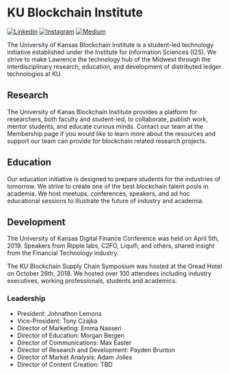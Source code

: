 # KU Blockchain Institute

[![Linkedin](https://img.shields.io/badge/LinkedIn-0077B5?style=for-the-badge&logo=linkedin&logoColor=white)](https://www.linkedin.com/groups/12135522/)   [![Instagram](https://img.shields.io/badge/-Instagram-cd486b?style=for-the-badge&logo=Instagram&logoColor=white)](https://www.instagram.com/kublockchain/)   [![Medium](https://img.shields.io/badge/-Medium-000000?style=for-the-badge&logo=Medium&logoColor=white)](https://medium.com/ku-blockchain-institute)

The University of Kansas Blockchain Institute is a student-led technology initiative established under the Institute for Information Sciences (I2S). We strive to make Lawrence the technology hub of the Midwest through the interdisciplinary research, education, and development of distributed ledger technologies at KU. 

## Research

The University of Kanas Blockchain Institute provides a platform for researchers, both faculty and student-led, to collaborate, publish work, mentor students, and educate curious minds. Contact our team at the Membership page if you would like to learn more about the resources and support our team can provide for blockchain related research projects.

## Education

Our education initiative is designed to prepare students for the industries of tomorrow. We strive to create one of the best blockchain talent pools in academia. We host meetups, conferences, speakers, and ad hoc educational sessions to illustrate the future of industry and academia.

## Development

The University of Kansas Digital Finance Conference was held on April 5th, 2019. Speakers from Ripple labs, C2FO, Liquifi, and others, shared insight from the Financial Technology industry.

The KU Blockchain Supply Chain Symposium was hosted at the Oread Hotel on October 26th, 2018. We hosted over 100 attendees including industry executives, working professionals, students and academics. 

### Leadership

- President: Johnathon Lemons
- Vice-President: Tony Czajka
- Director of Marketing: Emma Nasseri
- Director of Education: Morgan Bergen
- Director of Communications: Max Easter
- Director of Research and Development: Payden Brunton
- Director of Market Analysis:  Adam Jolles
- Director of Content Creation: TBD
